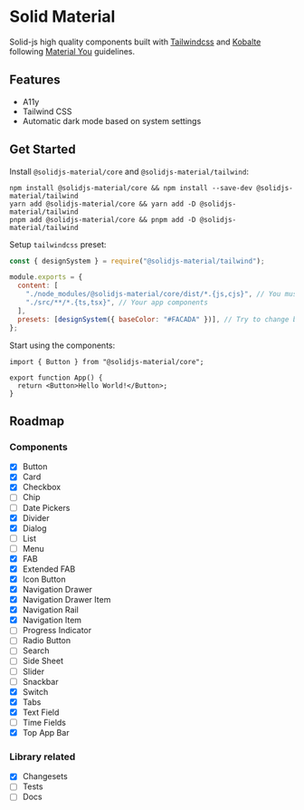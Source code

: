 # Solid Material

Solid-js high quality components built with [Tailwindcss](https://tailwindcss.com/) and [Kobalte](https://kobalte.dev/docs/core/overview/introduction) following [Material You](https://m3.material.io/) guidelines.

## Features

- A11y
- Tailwind CSS
- Automatic dark mode based on system settings

## Get Started

Install `@solidjs-material/core` and `@solidjs-material/tailwind`:

```
npm install @solidjs-material/core && npm install --save-dev @solidjs-material/tailwind
yarn add @solidjs-material/core && yarn add -D @solidjs-material/tailwind
pnpm add @solidjs-material/core && pnpm add -D @solidjs-material/tailwind
```

Setup `tailwindcss` preset:

```js
const { designSystem } = require("@solidjs-material/tailwind");

module.exports = {
  content: [
    "./node_modules/@solidjs-material/core/dist/*.{js,cjs}", // You must specify solid material core components
    "./src/**/*.{ts,tsx}", // Your app components
  ],
  presets: [designSystem({ baseColor: "#FACADA" })], // Try to change baseColor
};
```

Start using the components:

```tsx
import { Button } from "@solidjs-material/core";

export function App() {
  return <Button>Hello World!</Button>;
}
```

## Roadmap

### Components

- [x] Button
- [x] Card
- [x] Checkbox
- [ ] Chip
- [ ] Date Pickers
- [x] Divider
- [x] Dialog
- [ ] List
- [ ] Menu
- [x] FAB
- [x] Extended FAB
- [x] Icon Button
- [x] Navigation Drawer
- [x] Navigation Drawer Item
- [x] Navigation Rail
- [x] Navigation Item
- [ ] Progress Indicator
- [ ] Radio Button
- [ ] Search
- [ ] Side Sheet
- [ ] Slider
- [ ] Snackbar
- [x] Switch
- [x] Tabs
- [x] Text Field
- [ ] Time Fields
- [x] Top App Bar

### Library related

- [x] Changesets
- [ ] Tests
- [ ] Docs
